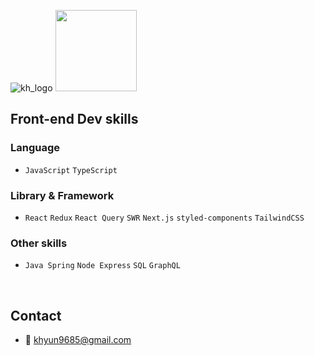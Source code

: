 ![kh_logo](https://user-images.githubusercontent.com/73919235/193058972-03211f18-894f-4187-8c6a-6706d0d60cc4.jpg)
<img src="https://user-images.githubusercontent.com/73919235/196759856-c5ce95b3-14cb-4d43-9ebd-c195a3988e51.png" height="130px" />

## Front-end Dev skills
### Language
- `JavaScript` `TypeScript`
### Library & Framework
- `React` `Redux` `React Query` `SWR` `Next.js` `styled-components` `TailwindCSS`
### Other skills
- `Java Spring` `Node Express` `SQL` `GraphQL`
<br>
  
## Contact
- 📧 khyun9685@gmail.com
